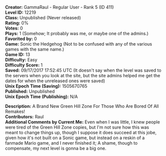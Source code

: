 **Creator:** GammaRaul - Regular User - Rank 5 (ID 411) <br>
**Level ID:** 12219 <br>
**Class:** Unpublished (Never released) <br>
**Rating:** 0% <br>
**Votes:** 0 <br>
**Plays:** 1 (Somehow; It probably was me, or maybe one of the admins.) <br>
**Favorited by:** 0 <br>
**Game:** Sonic the Hedgehog (Not to be confused with any of the various games with the same name.) <br>
**Game ID:** 13 <br>
**Difficulty:** Easy <br>
**Difficulty Score:** 1 <br>
**Saved:** 09/17/2017 17:52:45 UTC (It doesn't say when the level was saved to the servers when you look at the site, but the site admins helped me get the dates for when the unreleased ones were saved) <br>
**Unix Epoch Time (Saving):** 1505670765 <br>
**Published:** Unpublished <br>
**Unix Epoch Time (Publishing):** N/A

**Description:** A Brand New Green Hill Zone For Those Who Are Bored Of All Remakes! <br>
**Contributors:** Raul <br>
**Additional Comments by Current Me:** Even when I was little, I knew people were tired of the Green Hill Zone copies, but I'm not sure how this was meant to change things up, though I suppose it does succeed at this jobe, given how it's not built on a Sonic game, but instead on a reskin of a fanmade Mario game, and I never finished it; A shame, though to compensate, my next level is gonna be a big one.
